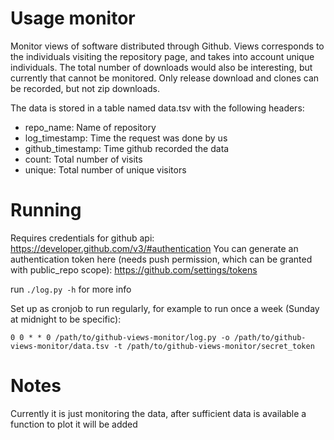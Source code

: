 # Usage monitor

Monitor views of software distributed through Github.
Views corresponds to the individuals visiting the repository page, and takes into account unique individuals.
The total number of downloads would also be interesting, but currently that cannot be monitored. Only release download and clones can be recorded, but not zip downloads.

The data is stored in a table named data.tsv with the following headers:
- repo_name: Name of repository
- log_timestamp: Time the request was done by us
- github_timestamp: Time github recorded the data
- count: Total number of visits
- unique: Total number of unique visitors

# Running

Requires credentials for github api:
https://developer.github.com/v3/#authentication
You can generate an authentication token here (needs push permission, which can be granted with public_repo scope):
https://github.com/settings/tokens

run `./log.py -h` for more info

Set up as cronjob to run regularly, for example to run once a week (Sunday at midnight to be specific):

`0 0 * * 0 /path/to/github-views-monitor/log.py -o /path/to/github-views-monitor/data.tsv -t /path/to/github-views-monitor/secret_token`

# Notes
Currently it is just monitoring the data, after sufficient data is available a function to plot it will be added
